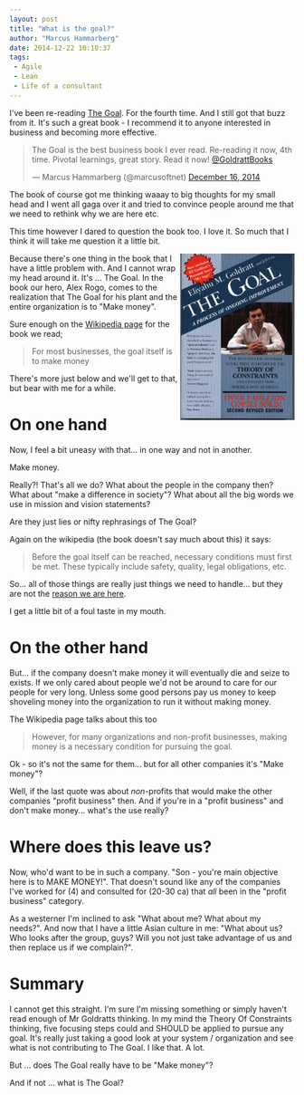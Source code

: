 ```yaml
---
layout: post
title: "What is the goal?"
author: "Marcus Hammarberg"
date: 2014-12-22 10:10:37
tags:
 - Agile
 - Lean
 - Life of a consultant
---
```


I've been re-reading  <a href="http://www.amazon.com/The-Goal-Process-Ongoing-Improvement/dp/0884270610">The Goal</a>. For the fourth time. And I still got that buzz from it. It's such a great book - I recommend it to anyone interested in business and becoming more effective.

<blockquote class="twitter-tweet" lang="en"><p>The Goal is the best business book I ever read. Re-reading it now, 4th time. Pivotal learnings, great story. Read it now! <a href="https://twitter.com/GoldrattBooks">@GoldrattBooks</a></p>&mdash; Marcus Hammarberg (@marcusoftnet) <a href="https://twitter.com/marcusoftnet/status/544734472482983937">December 16, 2014</a></blockquote>
<script async src="//platform.twitter.com/widgets.js" charset="utf-8"></script>

The book of course got me thinking waaay to big thoughts for my small head and I went all gaga over it and tried to convince people around me that we need to rethink why we are here etc.

This time however I dared to question the book too. I love it. So much that I think it will take me question it a little bit.

<a name='more'></a>

<img src="/img/theGoal.jpg" style="float:right" width="40%">
Because there's one thing in the book that I have a little problem with. And I cannot wrap my head around it. It's ... The Goal. In the book our hero, Alex Rogo, comes to the realization that The Goal for his plant and the entire organization is to "Make money".

Sure enough on the <a href="http://en.wikipedia.org/wiki/Theory_of_constraints">Wikipedia page</a> for the book we read;

<blockquote>For most businesses, the goal itself is to make money</blockquote>

There's more just below and we'll get to that, but bear with me for a while.

# On one hand
Now, I feel a bit uneasy with that... in one way and not in another.

Make money.

Really?! That's all we do? What about the people in the company then? What about "make a difference in society"? What about all the big words we use in mission and vision statements?

Are they just lies or nifty rephrasings of The Goal?

Again on the wikipedia (the book doesn't say much about this) it says:

<blockquote>Before the goal itself can be reached, necessary conditions must first be met. These typically include safety, quality, legal obligations, etc.</blockquote>

So... all of those things are really just things we need to handle... but they are not the <a href="http://www.marcusoft.net/2014/04/thisIsHowIThink.html">reason we are here</a>.

I get a little bit of a foul taste in my mouth.

# On the other hand
But... if the company doesn't make money it will eventually die and seize to exists. If we only cared about people we'd not be around to care for our people for very long. Unless some good persons pay us money to keep shoveling money into the organization to run it without making money.

The Wikipedia page talks about this too

<blockquote>However, for many organizations and non-profit businesses, making money is a necessary condition for pursuing the goal.</blockquote>

Ok - so it's not the same for them... but for all other companies it's "Make money"?

Well, if the last quote was about *non*-profits that would make the other companies "profit business" then. And if you're in a "profit business" and don't make money... what's the use really?

# Where does this leave us?
Now, who'd want to be in such a company. "Son - you're main objective here is to MAKE MONEY!". That doesn't sound like any of the companies I've worked for (4) and consulted for (20-30 ca) that *all* been in the "profit business" category.

As a westerner I'm inclined to ask "What about me? What about my needs?". And now that I have a little Asian culture in me: "What about us? Who looks after the group, guys? Will you not just take advantage of us and then replace us if we complain?".

# Summary
I cannot get this straight. I'm sure I'm missing something or simply haven't read enough of Mr Goldratts thinking.
In my mind the Theory Of Constraints thinking, five focusing steps could and SHOULD be applied to pursue any goal. It's really just taking a good look at your system / organization and see what is not contributing to The Goal. I like that. A lot.

But ... does The Goal really have to be "Make money"?

And if not ... what is The Goal?